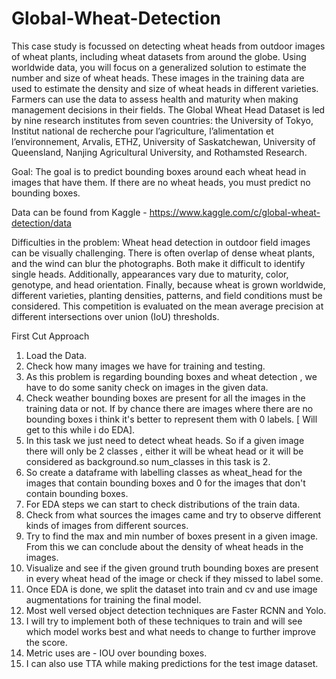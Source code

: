 # Global-Wheat-Detection
This case study is focussed on detecting wheat heads from outdoor images of
wheat plants, including wheat datasets from around the globe. Using worldwide
data, you will focus on a generalized solution to estimate the number and size of
wheat heads.
These images in the training data are used to estimate the density and size of
wheat heads in different varieties. Farmers can use the data to assess health and
maturity when making management decisions in their fields.
The Global Wheat Head Dataset is led by nine research institutes from seven
countries: the University of Tokyo, Institut national de recherche pour
l’agriculture, l’alimentation et l’environnement, Arvalis, ETHZ, University of
Saskatchewan, University of Queensland, Nanjing Agricultural University, and
Rothamsted Research.

Goal: The goal is to predict bounding boxes around each wheat head in images
that have them. If there are no wheat heads, you must predict no bounding
boxes.

Data can be found from Kaggle -
https://www.kaggle.com/c/global-wheat-detection/data

Difficulties in the problem:
Wheat head detection in outdoor field images can be visually challenging. There
is often overlap of dense wheat plants, and the wind can blur the photographs.
Both make it difficult to identify single heads.
Additionally, appearances vary due to maturity, color, genotype, and head
orientation. Finally, because wheat is grown worldwide, different varieties,
planting densities, patterns, and field conditions must be considered.
This competition is evaluated on the mean average precision at different
intersections over union (IoU) thresholds.

First Cut Approach
1. Load the Data.
2. Check how many images we have for training and testing.
3. As this problem is regarding bounding boxes and wheat detection , we have to do
some sanity check on images in the given data.
4. Check weather bounding boxes are present for all the images in the training data
or not. If by chance there are images where there are no bounding boxes i think
it's better to represent them with 0 labels. [ Will get to this while i do EDA].
5. In this task we just need to detect wheat heads. So if a given image there will only
be 2 classes , either it will be wheat head or it will be considered as
background.so num_classes in this task is 2.
6. So create a dataframe with labelling classes as wheat_head for the images that
contain bounding boxes and 0 for the images that don't contain bounding boxes.
7. For EDA steps we can start to check distributions of the train data.
8. Check from what sources the images came and try to observe different kinds of
images from different sources.
9. Try to find the max and min number of boxes present in a given image. From this
we can conclude about the density of wheat heads in the images.
10. Visualize and see if the given ground truth bounding boxes are present in every
wheat head of the image or check if they missed to label some.
11. Once EDA is done, we split the dataset into train and cv and use image
augmentations for training the final model.
12. Most well versed object detection techniques are Faster RCNN and Yolo.
13. I will try to implement both of these techniques to train and will see which model
works best and what needs to change to further improve the score.
14. Metric uses are - IOU over bounding boxes.
15. I can also use TTA while making predictions for the test image dataset.
